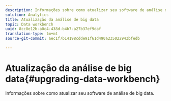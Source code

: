 ```yaml
---
description: Informações sobre como atualizar seu software de análise de big data.
solution: Analytics
title: Atualização da análise de big data
topic: Data workbench
uuid: 8cc8e12b-a0c4-438d-b4b7-a27b37ef9daf
translation-type: tm+mt
source-git-commit: aec1f7b14198cdde91f61d490a235022943bfedb

---
```



# Atualização da análise de big data{#upgrading-data-workbench}

Informações sobre como atualizar seu software de análise de big data.

